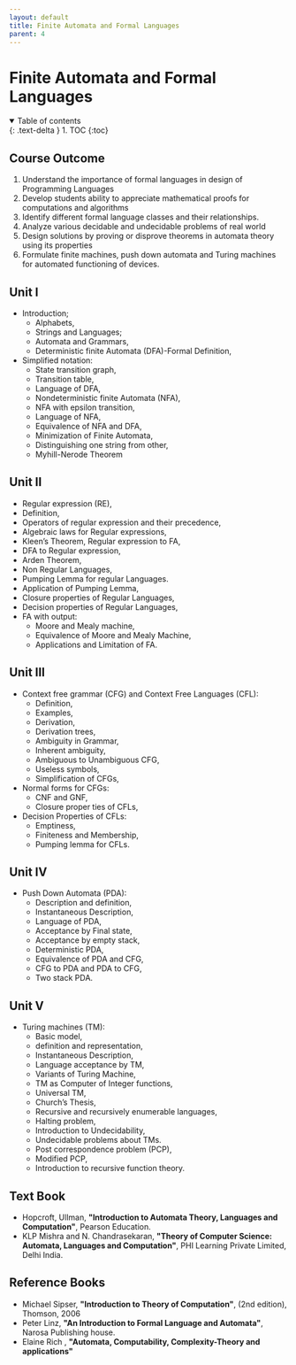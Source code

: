 ```yaml
---
layout: default
title: Finite Automata and Formal Languages
parent: 4
---
```


# Finite Automata and Formal Languages

<details open markdown="block">
  <summary>
    Table of contents
  </summary>
  {: .text-delta }
1. TOC
{:toc}
</details>

## Course Outcome

1. Understand the importance of formal languages in design of Programming Languages
2. Develop students ability to appreciate mathematical proofs for 
   computations and algorithms
3. Identify different formal language classes and their relationships.
4. Analyze various decidable and undecidable problems of real world
5. Design solutions by proving or disprove theorems in automata theory 
   using its properties
6. Formulate finite machines, push down automata and Turing machines 
   for automated functioning of devices.

## Unit I

- Introduction;
  - Alphabets,
  - Strings and Languages;
  - Automata and Grammars,
  - Deterministic finite Automata (DFA)-Formal Definition,
- Simplified notation:
  - State transition graph,
  - Transition table,
  - Language of DFA,
  - Nondeterministic finite Automata (NFA),
  - NFA with epsilon transition,
  - Language of NFA,
  - Equivalence of NFA and DFA,
  - Minimization of Finite Automata,
  - Distinguishing one string from other,
  - Myhill-Nerode Theorem

## Unit II

- Regular expression (RE),
- Definition,
- Operators of regular expression and their precedence,
- Algebraic laws for Regular expressions,
- Kleen’s Theorem, Regular expression to FA,
- DFA to Regular expression,
- Arden Theorem,
- Non Regular Languages,
- Pumping Lemma for regular Languages.
- Application of Pumping Lemma,
- Closure properties of Regular Languages,
- Decision properties of Regular Languages,
- FA with output:
  - Moore and Mealy machine,
  - Equivalence of Moore and Mealy Machine,
  - Applications and Limitation of FA.

## Unit III

- Context free grammar (CFG) and Context Free Languages (CFL):
  - Definition,
  - Examples,
  - Derivation,
  - Derivation trees,
  - Ambiguity in Grammar,
  - Inherent ambiguity,
  - Ambiguous to Unambiguous CFG,
  - Useless symbols,
  - Simplification of CFGs,
- Normal forms for CFGs:
  - CNF and GNF,
  - Closure proper ties of CFLs,
- Decision Properties of CFLs:
  - Emptiness,
  - Finiteness and Membership,
  - Pumping lemma for CFLs.

## Unit IV

- Push Down Automata (PDA):
  - Description and definition,
  - Instantaneous Description,
  - Language of PDA,
  - Acceptance by Final state,
  - Acceptance by empty stack,
  - Deterministic PDA,
  - Equivalence of PDA and CFG,
  - CFG to PDA and PDA to CFG,
  - Two stack PDA.

## Unit V

- Turing machines (TM):
  - Basic model,
  - definition and representation,
  - Instantaneous Description,
  - Language acceptance by TM,
  - Variants of Turing Machine,
  - TM as Computer of Integer functions,
  - Universal TM,
  - Church’s Thesis,
  - Recursive and recursively enumerable languages,
  - Halting problem,
  - Introduction to Undecidability,
  - Undecidable problems about TMs.
  - Post correspondence problem (PCP),
  - Modified PCP,
  - Introduction to recursive function theory.

## Text Book

- Hopcroft, Ullman, 
  **"Introduction to Automata Theory, Languages and Computation"**, 
  Pearson Education.
- KLP Mishra and N. Chandrasekaran, 
  **"Theory of Computer Science: Automata, Languages and Computation"**, 
  PHI Learning Private Limited, Delhi India.

## Reference Books

- Michael Sipser,
  **"Introduction to Theory of Computation"**, 
  (2nd edition), Thomson, 2006
- Peter Linz, 
  **"An Introduction to Formal Language and Automata"**, 
  Narosa Publishing house.
- Elaine Rich ,
  **"Automata, Computability, Complexity-Theory and applications"**
